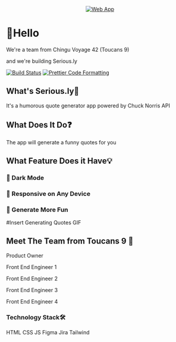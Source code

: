 <p align="center">
  <a href="https://chingu-voyages.github.io/v42-toucans-team-09">
    <img alt="Web App" src="https://user-images.githubusercontent.com/105977653/215727127-93fb9368-5c38-451e-9aae-755d85901ddc.png">
  </a>
</p>

<p align="center">

<H1> 👋Hello </h1>
We're a team from Chingu Voyage 42 (Toucans 9) 

and we're building Serious.ly
  
 [![Build Status](https://github.com/transitive-bullshit/nextjs-notion-starter-kit/actions/workflows/build.yml/badge.svg)](https://github.com/transitive-bullshit/nextjs-notion-starter-kit/actions/workflows/build.yml) [![Prettier Code Formatting](https://img.shields.io/badge/code_style-prettier-brightgreen.svg)](https://prettier.io)


<h2> What's Serious.ly🤔 </h2>

It's a humorous quote generator app powered by Chuck Norris API



<h2> What Does It Do❓ </h2>

The app will generate a funny quotes for you



<h2> What Feature Does it Have💡 </h2>

<h3> 🌙 Dark Mode </h3>
<h3> 📱 Responsive on Any Device </h3>
<h3> 🔽 Generate More Fun </h3>
#Insert Generating Quotes GIF



<h2>Meet The Team from Toucans 9 👥 </h2>

Product Owner

Front End Engineer 1

Front End Engineer 2

Front End Engineer 3

Front End Engineer 4



<h3>Technology Stack🛠️</h3>

HTML CSS JS Figma Jira Tailwind

</a>
